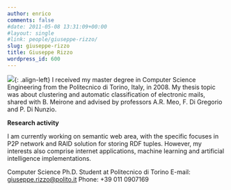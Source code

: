 ```yaml
---
author: enrico
comments: false
#date: 2011-05-08 13:31:09+00:00
#layout: single
#link: people/giuseppe-rizzo/
slug: giuseppe-rizzo
title: Giuseppe Rizzo
wordpress_id: 600
---
```


[![]({{site.baseurl}}/res/2011/05/peppe_0.jpg)]({{site.baseurl}}/res/2011/05/peppe_0.jpg){: .align-left} I received my master degree in Computer Science Engineering from the Politecnico di Torino, Italy, in 2008. My thesis topic was about clustering and automatic classification of electronic mails, shared with B. Meirone and advised by professors A.R. Meo, F. Di Gregorio and P. Di Nunzio.

**Research activity**

I am currently working on semantic web area, with the specific focuses in P2P network and RAID solution for storing RDF tuples. However, my interests also comprise internet applications, machine learning and artificial intelligence implementations.

Computer Science Ph.D. Student at Politecnico di Torino
E-mail: giuseppe.rizzo@polito.it
Phone: +39 011 0907169
